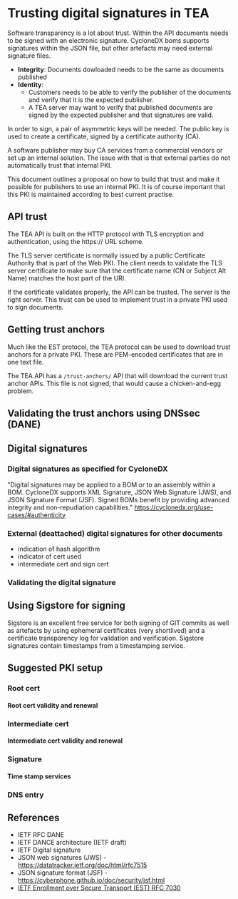 # Trusting digital signatures in TEA

Software transparency is a lot about trust. Within the
API documents needs to be signed with an electronic
signature. CycloneDX boms supports signatures within
the JSON file, but other artefacts may need external
signature files.

- __Integrity__: Documents dowloaded needs to be the same
  as documents published
- __Identity__: 
  - Customers needs to be able to verify the 
  publisher of the documents and verify that it is
  the expected publisher.
  - A TEA server may want to verify that published
  documents are signed by the expected publisher
  and that signatures are valid.
  

In order to sign, a pair of asymmetric keys will be needed.
The public key is used to create a certificate, signed
by a certificate authority (CA).

A software publisher may buy CA services from a commercial vendors
or set up an internal solution. The issue with that is that external
parties do not automatically trust that internal PKI.

This document outlines a proposal on how to build that trust and
make it possible for publishers to use an internal PKI. It is
of course important that this PKI is maintained according to 
best current practise.

## API trust

The TEA API is built on the HTTP protocol with TLS encryption
and authentication, using the https:// URL scheme.

The TLS server certificate is normally issued by a public Certificate
Authority that is part of the Web PKI. The client needs to validate
the TLS server certificate to make sure that the certificate name
(CN or Subject Alt Name) matches the host part of the URI.

If the certificate validates properly, the API can be trusted.
The server is the right server. This trust can be used to
implement trust in a private PKI used to sign documents.

## Getting trust anchors

Much like the EST protocol, the TEA protocol can be used
to download trust anchors for a private PKI. These are
PEM-encoded certificates that are in one text file.

The TEA API has a `/trust-anchors/` API that will download
the current trust anchor APIs. This file is not signed,
that would cause a chicken-and-egg problem.

## Validating the trust anchors using DNSsec (DANE)

## Digital signatures

### Digital signatures as specified for CycloneDX
"Digital signatures may be applied to a BOM or to an assembly within a BOM.
CycloneDX supports XML Signature, JSON Web Signature (JWS), and JSON Signature Format (JSF).
Signed BOMs benefit by providing advanced integrity and non-repudiation capabilities."
https://cyclonedx.org/use-cases/#authenticity


### External (deattached) digital signatures for other documents

- indication of hash algorithm
- indicator of cert used
- intermediate cert and sign cert

### Validating the digital signature

## Using Sigstore for signing

Sigstore is an excellent free service for both signing of GIT commits as well
as artefacts by using ephemeral certificates (very shortlived) and a 
certificate transparency log for validation and verification.
Sigstore signatures contain timestamps from a timestamping service.

## Suggested PKI setup

### Root cert

#### Root cert validity and renewal

### Intermediate cert

#### Intermediate cert validity and renewal

### Signature

#### Time stamp services

### DNS entry



## References

- IETF RFC DANE
- IETF DANCE architecture (IETF draft)
- IETF Digital signature
- JSON web signatures (JWS) - https://datatracker.ietf.org/doc/html/rfc7515
- JSON signature format (JSF) - https://cyberphone.github.io/doc/security/jsf.html
- [IETF Enrollment over Secure Transport (EST) RFC 7030](https://www.rfc-editor.org/rfc/rfc7030)
